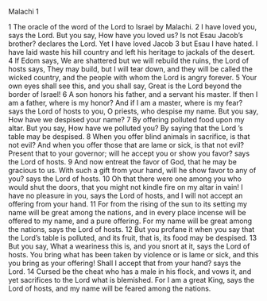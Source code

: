 Malachi 1

1	The oracle of the word of the Lord to Israel by Malachi.
2	I have loved you, says the Lord. But you say, How have you loved us? Is not Esau Jacob’s brother? declares the Lord. Yet I have loved Jacob
3	but Esau I have hated. I have laid waste his hill country and left his heritage to jackals of the desert.
4	If Edom says, We are shattered but we will rebuild the ruins, the Lord of hosts says, They may build, but I will tear down, and they will be called the wicked country, and the people with whom the Lord is angry forever.
5	Your own eyes shall see this, and you shall say, Great is the Lord beyond the border of Israel!
6	A son honors his father, and a servant his master. If then I am a father, where is my honor? And if I am a master, where is my fear? says the Lord of hosts to you, O priests, who despise my name. But you say, How have we despised your name?
7	By offering polluted food upon my altar. But you say, How have we polluted you? By saying that the Lord ’s table may be despised.
8	When you offer blind animals in sacrifice, is that not evil? And when you offer those that are lame or sick, is that not evil? Present that to your governor; will he accept you or show you favor? says the Lord of hosts.
9	And now entreat the favor of God, that he may be gracious to us. With such a gift from your hand, will he show favor to any of you? says the Lord of hosts.
10	Oh that there were one among you who would shut the doors, that you might not kindle fire on my altar in vain! I have no pleasure in you, says the Lord of hosts, and I will not accept an offering from your hand.
11	For from the rising of the sun to its setting my name will be great among the nations, and in every place incense will be offered to my name, and a pure offering. For my name will be great among the nations, says the Lord of hosts.
12	But you profane it when you say that the Lord’s table is polluted, and its fruit, that is, its food may be despised.
13	But you say, What a weariness this is, and you snort at it, says the Lord of hosts. You bring what has been taken by violence or is lame or sick, and this you bring as your offering! Shall I accept that from your hand? says the Lord.
14	Cursed be the cheat who has a male in his flock, and vows it, and yet sacrifices to the Lord what is blemished. For I am a great King, says the Lord of hosts, and my name will be feared among the nations.

